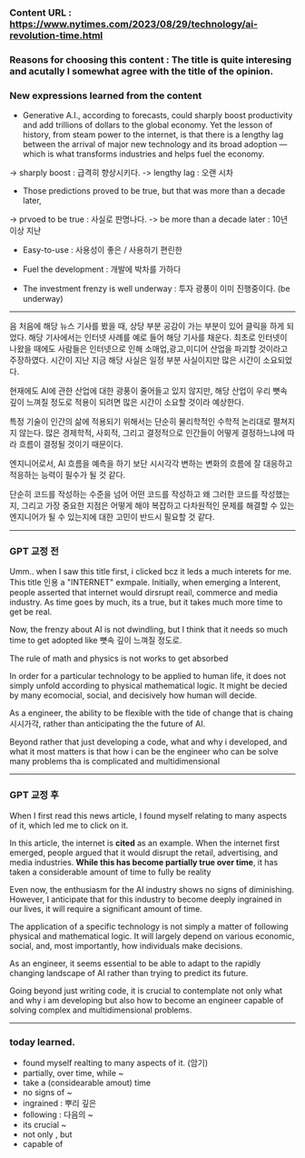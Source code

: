 ### Content URL : https://www.nytimes.com/2023/08/29/technology/ai-revolution-time.html

### Reasons for choosing this content : The title is quite interesing and acutally I somewhat agree with the title of the opinion.

### New expressions learned from the content

- Generative A.I., according to forecasts, could sharply boost productivity and add trillions of dollars to the global economy. Yet the lesson of history, from steam power to the internet, is that there is a lengthy lag between the arrival of major new technology and its broad adoption — which is what transforms industries and helps fuel the economy.

-> sharply boost : 급격히 향상시키다.
-> lengthy lag : 오랜 시차

- Those predictions proved to be true, but that was more than a decade later,

-> prvoed to be true : 사실로 판명나다.
-> be more than a decade later : 10년 이상 지난

- Easy-to-use : 사용성이 좋은 / 사용하기 편린한

- Fuel the development : 개발에 박차를 가하다

- The investment frenzy is well underway : 투자 광풍이 이미 진행중이다. (be underway)

---

음 처음에 해당 뉴스 기사를 봤을 때, 상당 부분 공감이 가는 부분이 있어 클릭을 하게 되었다.
해당 기사에서는 인터넷 사례를 예로 들어 해당 기사를 채운다.
최초로 인터넷이 나왔을 때에도 사람들은 인터넷으로 인해 소매업,광고,미디어 산업을 파괴할 것이라고 주장하였다.
시간이 지난 지금 해당 사실은 일정 부분 사실이지만 많은 시간이 소요되었다.

현재에도 AI에 관한 산업에 대한 광풍이 줄어들고 있지 않지만, 해당 산업이 우리 뼛속 깊이 느껴질 정도로 적용이 되려면 많은 시간이 소요할 것이라 예상한다.

특정 기술이 인간의 삶에 적용되기 위해서는 단순히 물리학적인 수학적 논리대로 펼쳐지지 않는다.
많은 경제학적, 사회적, 그리고 결정적으로 인간들이 어떻게 결정하느냐에 따라 흐름이 결정될 것이기 때문이다.

엔지니어로서, AI 흐름을 예측을 하기 보단 시시각각 변하는 변화의 흐름에 잘 대응하고 적응하는 능력이 필수가 될 것 같다.

단순히 코드를 작성하는 수준을 넘어 어떤 코드를 작성하고 왜 그러한 코드를 작성했는지, 그리고 가장 중요한 지점은 어떻게 해야 복잡하고 다차원적인 문제를 해결할 수 있는 엔지니어가 될 수 있는지에 대한 고민이 반드시 필요할 것 같다.

---

### GPT 교정 전

Umm.. when I saw this title first, i clicked bcz it leds a much interets for me.
This title 인용 a "INTERNET" exmpale.
Initially, when emerging a Interent, people asserted that internet would dirsrupt reail, commerce and media industry.
As time goes by much, its a true, but it takes much more time to get be real.

Now, the frenzy about AI is not dwindling, but I think that it needs so much time to get adopted like 뼛속 깊이 느껴질 정도로.

The rule of math and physics is not works to get absorbed

In order for a particular technology to be applied to human life, it does not simply unfold according to physical mathematical logic.
It might be decied by many ecomocial, social, and decisively how human will decide.

As a engineer, the ability to be flexible with the tide of change that is chaing 시시가각, rather than anticipating the the future of AI.

Beyond rather that just developing a code, what and why i developed, and what it most matters is that how i can be the engineer who can be solve many problems tha is complicated and multidimensional

---

### GPT 교정 후

When I first read this news article, I found myself relating to many aspects of it, which led me to click on it.

In this article, the internet is <b>cited</b> as an example.
When the internet first emerged, people argued that it would disrupt the retail, advertising, and media industries.
<b>While this has become partially true over time</b>, it has taken a considerable amount of time to fully be reality

Even now, the enthusiasm for the AI industry shows no signs of diminishing. However, I anticipate that for this industry to become deeply ingrained in our lives, it will require a significant amount of time.

The application of a specific technology is not simply a matter of following physical and mathematical logic. It will largely depend on various economic, social, and, most importantly, how individuals make decisions.

As an engineer, it seems essential to be able to adapt to the rapidly changing landscape of AI rather than trying to predict its future.

Going beyond just writing code, it is crucial to contemplate not only what and why i am developing but also how to become an engineer capable of solving complex and multidimensional problems.

---

### today learned.

- found myself realting to many aspects of it. (암기)
- partially, over time, while ~
- take a (considearable amout) time
- no signs of ~
- ingrained : 뿌리 깊은
- following : 다음의 ~
- its crucial ~
- not only , but
- capable of
